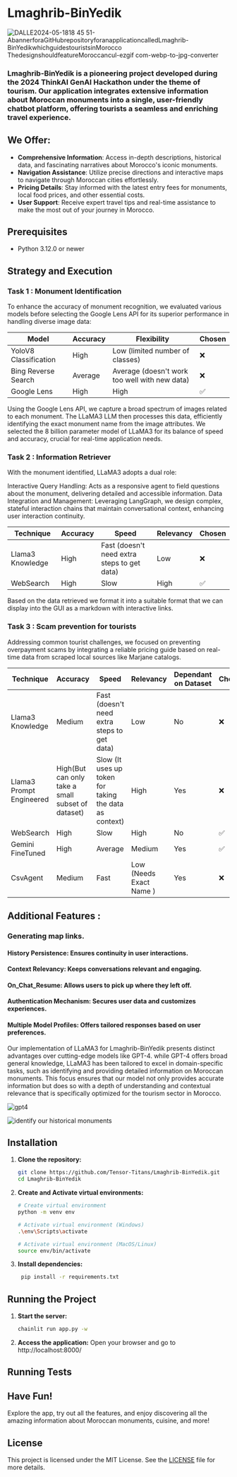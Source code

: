 # Lmaghrib-BinYedik
![DALLE2024-05-1818 45 51-AbannerforaGitHubrepositoryforanapplicationcalledLmaghrib-BinYedikwhichguidestouristsinMorocco ThedesignshouldfeatureMoroccancul-ezgif com-webp-to-jpg-converter](https://github.com/Tensor-Titans/Lmaghrib-BinYedik/assets/49345542/5ee03377-1f54-4fac-bb4e-1a252fec07d9)

 
### Lmaghrib-BinYedik is a pioneering project developed during the 2024 ThinkAI GenAI Hackathon under the theme of tourism. Our application integrates extensive information about Moroccan monuments into a single, user-friendly chatbot platform, offering tourists a seamless and enriching travel experience.

 ## We Offer:

- **Comprehensive Information**:  Access in-depth descriptions, historical data, and fascinating narratives about Morocco's iconic monuments.
- **Navigation Assistance**: Utilize precise directions and interactive maps to navigate through Moroccan cities effortlessly.
- **Pricing Details**: Stay informed with the latest entry fees for monuments, local food prices, and other essential costs.
- **User Support**: Receive expert travel tips and real-time assistance to make the most out of your journey in Morocco.


## Prerequisites

- Python 3.12.0 or newer


## Strategy and Execution

### Task 1 : Monument Identification

To enhance the accuracy of monument recognition, we evaluated various models before selecting the Google Lens API for its superior performance in handling diverse image data:


| Model     | Accuracy                          | Flexibility |  Chosen | 
|-----------|-----------------------------------|-----------|------| 
| YoloV8 Classification     | High| Low (limited number of classes) |❌ |
| Bing Reverse Search | Average     | Average (doesn't work too well with new data) |❌ |
| Google Lens      | High              | High   |✅|


Using the Google Lens API, we capture a broad spectrum of images related to each monument. The LLaMA3 LLM then processes this data, efficiently identifying the exact monument name from the image attributes. We selected the 8 billion parameter model of LLaMA3 for its balance of speed and accuracy, crucial for real-time application needs.






### Task 2 : Information Retriever

With the monument identified, LLaMA3 adopts a dual role:

Interactive Query Handling: Acts as a responsive agent to field questions about the monument, delivering detailed and accessible information.
Data Integration and Management: Leveraging LangGraph, we design complex, stateful interaction chains that maintain conversational context, enhancing user interaction continuity.


| Technique   | Accuracy                       | Speed    | Relevancy | Chosen |
|-----------|-----------------------------------|-----------|--------|--------|
| Llama3 Knowledge     | High| Fast (doesn't need extra steps to get data) | Low  |❌ |
| WebSearch | High     | Slow  | High|✅ |

Based on the data retrieved we format it into a suitable format that we can display into the GUI as a markdown with interactive links.

### Task 3 : Scam prevention for tourists

Addressing common tourist challenges, we focused on preventing overpayment scams by integrating a reliable pricing guide based on real-time data from scraped local sources like Marjane catalogs.


| Technique   | Accuracy                       | Speed    | Relevancy | Dependant on Dataset | Chosen |
|-----------|-----------------------------------|-----------|--------|--------|--------|
| Llama3 Knowledge     | Medium| Fast (doesn't need extra steps to get data) | Low  |No |❌ |
| Llama3 Prompt Engineered  | High(But can only take a small subset of dataset) | Slow (It uses up token for taking the data as context) | High  |Yes |❌ |
| WebSearch | High     | Slow  | High |No |✅ |
| Gemini FineTuned | High     | Average | Medium  |Yes |✅ |
| CsvAgent | Medium     |Fast  | Low (Needs Exact Name ) |Yes |❌ |




## Additional Features :

### Generating map links.
#### History Persistence: Ensures continuity in user interactions.
#### Context Relevancy: Keeps conversations relevant and engaging.
#### On_Chat_Resume: Allows users to pick up where they left off.
#### Authentication Mechanism: Secures user data and customizes experiences.
#### Multiple Model Profiles: Offers tailored responses based on user preferences.



Our implementation of LLaMA3 for Lmaghrib-BinYedik presents distinct advantages over cutting-edge models like GPT-4.
while GPT-4 offers broad general knowledge, LLaMA3 has been tailored to excel in domain-specific tasks, such as identifying and providing detailed information on Moroccan monuments. This focus ensures that our model not only provides accurate information but does so with a depth of understanding and contextual relevance that is specifically optimized for the tourism sector in Morocco.

![gpt4](https://github.com/Tensor-Titans/Lmaghrib-BinYedik/assets/77627747/ee42892b-9ee8-46c9-9203-33c8439184b0)




![identify our historical monuments](https://github.com/Tensor-Titans/Lmaghrib-BinYedik/assets/77627747/450391c4-8fd3-4d6c-b86a-dcb340880eba)

## Installation

1. **Clone the repository:**
    ```sh
    git clone https://github.com/Tensor-Titans/Lmaghrib-BinYedik.git
    cd Lmaghrib-BinYedik
    ```
3. **Create and Activate virtual environments:**
    ```sh
    # Create virtual environment
    python -m venv env
    
    # Activate virtual environment (Windows)
    .\env\Scripts\activate

    # Activate virtual environment (MacOS/Linux)
    source env/bin/activate
    ```

3. **Install dependencies:**
    ```sh
     pip install -r requirements.txt
    ```

## Running the Project

1. **Start the server:**
    ```sh
    chainlit run app.py -w
    ```

2. **Access the application:**
    Open your browser and go to http://localhost:8000/

## Running Tests
## Have Fun!

Explore the app, try out all the features, and enjoy discovering all the amazing information about Moroccan monuments, cuisine, and more!
  

## License

This project is licensed under the MIT License. See the [LICENSE](LICENSE) file for more details.
